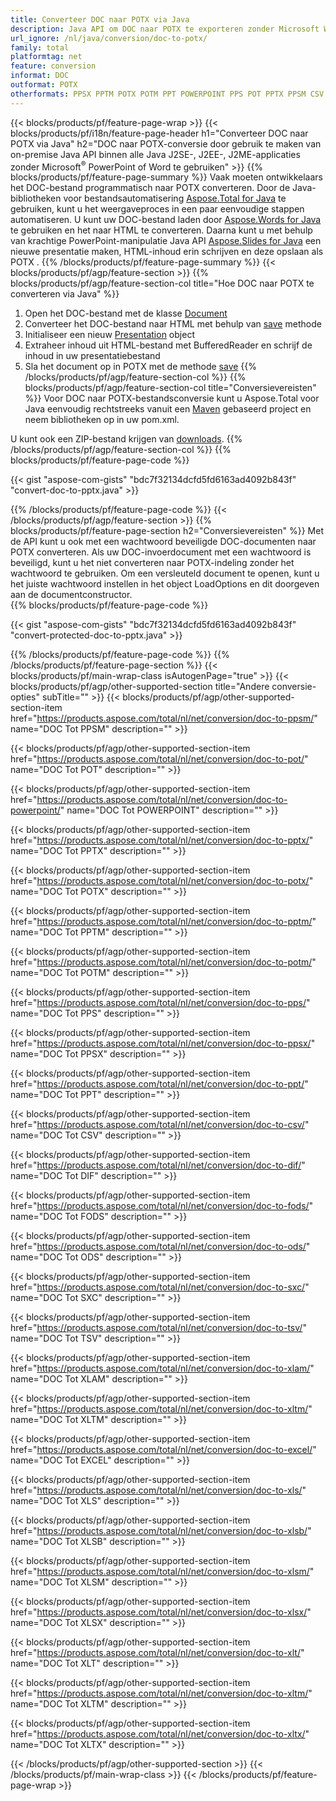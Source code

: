 ```yaml
---
title: Converteer DOC naar POTX via Java
description: Java API om DOC naar POTX te exporteren zonder Microsoft Word of PowerPoint te gebruiken
url_ignore: /nl/java/conversion/doc-to-potx/
family: total
platformtag: net
feature: conversion
informat: DOC
outformat: POTX
otherformats: PPSX PPTM POTX POTM PPT POWERPOINT PPS POT PPTX PPSM CSV DIF FODS ODS SXC TSV XLAM XLTM EXCEL XLS XLSB XLSM XLSX XLT XLTM XLTX
---
```

{{< blocks/products/pf/feature-page-wrap >}}
{{< blocks/products/pf/i18n/feature-page-header h1="Converteer DOC naar POTX via Java" h2="DOC naar POTX-conversie door gebruik te maken van on-premise Java API binnen alle Java J2SE-, J2EE-, J2ME-applicaties zonder Microsoft<sup>&reg;</sup> PowerPoint of Word te gebruiken" >}}
{{% blocks/products/pf/feature-page-summary %}}
Vaak moeten ontwikkelaars het DOC-bestand programmatisch naar POTX converteren. Door de Java-bibliotheken voor bestandsautomatisering [Aspose.Total for Java](https://products.aspose.com/total/java/) te gebruiken, kunt u het weergaveproces in een paar eenvoudige stappen automatiseren. U kunt uw DOC-bestand laden door [Aspose.Words for Java](https://products.aspose.com/words/java/) te gebruiken en het naar HTML te converteren. Daarna kunt u met behulp van krachtige PowerPoint-manipulatie Java API [Aspose.Slides for Java](https://products.aspose.com/slides/java/) een nieuwe presentatie maken, HTML-inhoud erin schrijven en deze opslaan als POTX .
{{% /blocks/products/pf/feature-page-summary  %}}
{{< blocks/products/pf/agp/feature-section >}}
{{% blocks/products/pf/agp/feature-section-col title="Hoe DOC naar POTX te converteren via Java" %}}
1. Open het DOC-bestand met de klasse [Document](https://apireference.aspose.com/words/java/com.aspose.words/Document)
2. Converteer het DOC-bestand naar HTML met behulp van [save](https://apireference.aspose.com/words/java/com.aspose.words/Document#save(java.lang.String,com.aspose.words.SaveOptions)) methode
3. Initialiseer een nieuw [Presentation](https://apireference.aspose.com/slides/java/com.aspose.slides/Presentation) object
5. Extraheer inhoud uit HTML-bestand met BufferedReader en schrijf de inhoud in uw presentatiebestand
6. Sla het document op in POTX met de methode [save](https://apireference.aspose.com/slides/java/com.aspose.slides/Presentation#save-java.io.OutputStream-int-)
{{% /blocks/products/pf/agp/feature-section-col %}}
{{% blocks/products/pf/agp/feature-section-col title="Conversievereisten" %}}
Voor DOC naar POTX-bestandsconversie kunt u Aspose.Total voor Java eenvoudig rechtstreeks vanuit een [Maven](https://repository.aspose.com/webapp/#/artifacts/browse/tree/General/repo/com/aspose/aspose-total) gebaseerd project en neem bibliotheken op in uw pom.xml.

U kunt ook een ZIP-bestand krijgen van [downloads](https://downloads.aspose.com/total/java).
{{% /blocks/products/pf/agp/feature-section-col %}}
{{% blocks/products/pf/feature-page-code %}}

{{< gist "aspose-com-gists" "bdc7f32134dcfd5fd6163ad4092b843f" "convert-doc-to-pptx.java" >}}


{{% /blocks/products/pf/feature-page-code %}}
{{< /blocks/products/pf/agp/feature-section >}}
{{% blocks/products/pf/feature-page-section  h2="Conversievereisten" %}}
Met de API kunt u ook met een wachtwoord beveiligde DOC-documenten naar POTX converteren. Als uw DOC-invoerdocument met een wachtwoord is beveiligd, kunt u het niet converteren naar POTX-indeling zonder het wachtwoord te gebruiken. Om een versleuteld document te openen, kunt u het juiste wachtwoord instellen in het object LoadOptions en dit doorgeven aan de documentconstructor.  
{{% blocks/products/pf/feature-page-code %}}

{{< gist "aspose-com-gists" "bdc7f32134dcfd5fd6163ad4092b843f" "convert-protected-doc-to-pptx.java" >}}

{{% /blocks/products/pf/feature-page-code  %}}
{{% /blocks/products/pf/feature-page-section %}}
{{< blocks/products/pf/main-wrap-class isAutogenPage="true" >}}
{{< blocks/products/pf/agp/other-supported-section title="Andere conversie-opties" subTitle="" >}}
{{< blocks/products/pf/agp/other-supported-section-item href="https://products.aspose.com/total/nl/net/conversion/doc-to-ppsm/" name="DOC Tot PPSM" description="" >}}

{{< blocks/products/pf/agp/other-supported-section-item href="https://products.aspose.com/total/nl/net/conversion/doc-to-pot/" name="DOC Tot POT" description="" >}}

{{< blocks/products/pf/agp/other-supported-section-item href="https://products.aspose.com/total/nl/net/conversion/doc-to-powerpoint/" name="DOC Tot POWERPOINT" description="" >}}

{{< blocks/products/pf/agp/other-supported-section-item href="https://products.aspose.com/total/nl/net/conversion/doc-to-pptx/" name="DOC Tot PPTX" description="" >}}

{{< blocks/products/pf/agp/other-supported-section-item href="https://products.aspose.com/total/nl/net/conversion/doc-to-potx/" name="DOC Tot POTX" description="" >}}

{{< blocks/products/pf/agp/other-supported-section-item href="https://products.aspose.com/total/nl/net/conversion/doc-to-pptm/" name="DOC Tot PPTM" description="" >}}

{{< blocks/products/pf/agp/other-supported-section-item href="https://products.aspose.com/total/nl/net/conversion/doc-to-potm/" name="DOC Tot POTM" description="" >}}

{{< blocks/products/pf/agp/other-supported-section-item href="https://products.aspose.com/total/nl/net/conversion/doc-to-pps/" name="DOC Tot PPS" description="" >}}

{{< blocks/products/pf/agp/other-supported-section-item href="https://products.aspose.com/total/nl/net/conversion/doc-to-ppsx/" name="DOC Tot PPSX" description="" >}}

{{< blocks/products/pf/agp/other-supported-section-item href="https://products.aspose.com/total/nl/net/conversion/doc-to-ppt/" name="DOC Tot PPT" description="" >}}

{{< blocks/products/pf/agp/other-supported-section-item href="https://products.aspose.com/total/nl/net/conversion/doc-to-csv/" name="DOC Tot CSV" description="" >}}

{{< blocks/products/pf/agp/other-supported-section-item href="https://products.aspose.com/total/nl/net/conversion/doc-to-dif/" name="DOC Tot DIF" description="" >}}

{{< blocks/products/pf/agp/other-supported-section-item href="https://products.aspose.com/total/nl/net/conversion/doc-to-fods/" name="DOC Tot FODS" description="" >}}

{{< blocks/products/pf/agp/other-supported-section-item href="https://products.aspose.com/total/nl/net/conversion/doc-to-ods/" name="DOC Tot ODS" description="" >}}

{{< blocks/products/pf/agp/other-supported-section-item href="https://products.aspose.com/total/nl/net/conversion/doc-to-sxc/" name="DOC Tot SXC" description="" >}}

{{< blocks/products/pf/agp/other-supported-section-item href="https://products.aspose.com/total/nl/net/conversion/doc-to-tsv/" name="DOC Tot TSV" description="" >}}

{{< blocks/products/pf/agp/other-supported-section-item href="https://products.aspose.com/total/nl/net/conversion/doc-to-xlam/" name="DOC Tot XLAM" description="" >}}

{{< blocks/products/pf/agp/other-supported-section-item href="https://products.aspose.com/total/nl/net/conversion/doc-to-xltm/" name="DOC Tot XLTM" description="" >}}

{{< blocks/products/pf/agp/other-supported-section-item href="https://products.aspose.com/total/nl/net/conversion/doc-to-excel/" name="DOC Tot EXCEL" description="" >}}

{{< blocks/products/pf/agp/other-supported-section-item href="https://products.aspose.com/total/nl/net/conversion/doc-to-xls/" name="DOC Tot XLS" description="" >}}

{{< blocks/products/pf/agp/other-supported-section-item href="https://products.aspose.com/total/nl/net/conversion/doc-to-xlsb/" name="DOC Tot XLSB" description="" >}}

{{< blocks/products/pf/agp/other-supported-section-item href="https://products.aspose.com/total/nl/net/conversion/doc-to-xlsm/" name="DOC Tot XLSM" description="" >}}

{{< blocks/products/pf/agp/other-supported-section-item href="https://products.aspose.com/total/nl/net/conversion/doc-to-xlsx/" name="DOC Tot XLSX" description="" >}}

{{< blocks/products/pf/agp/other-supported-section-item href="https://products.aspose.com/total/nl/net/conversion/doc-to-xlt/" name="DOC Tot XLT" description="" >}}

{{< blocks/products/pf/agp/other-supported-section-item href="https://products.aspose.com/total/nl/net/conversion/doc-to-xltm/" name="DOC Tot XLTM" description="" >}}

{{< blocks/products/pf/agp/other-supported-section-item href="https://products.aspose.com/total/nl/net/conversion/doc-to-xltx/" name="DOC Tot XLTX" description="" >}}


{{< /blocks/products/pf/agp/other-supported-section >}}
{{< /blocks/products/pf/main-wrap-class >}}
{{< /blocks/products/pf/feature-page-wrap >}}